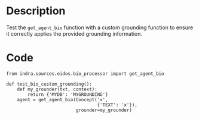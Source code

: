 # Description
Test the `get_agent_bio` function with a custom grounding function to ensure it correctly applies the provided grounding information.

# Code
```
from indra.sources.eidos.bio_processor import get_agent_bio

def test_bio_custom_grounding():
    def my_grounder(txt, context):
        return {'MYDB': 'MYGROUNDING'}
    agent = get_agent_bio(Concept('x',
                                  {'TEXT': 'x'}),
                          grounder=my_grounder)

```
